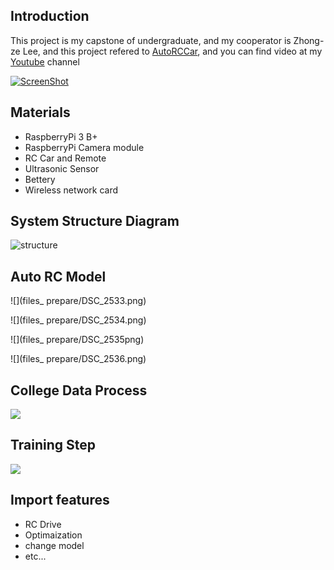 ## Introduction

This project is my capstone of undergraduate, and my cooperator is Zhong-ze Lee, and this project refered to [AutoRCCar](https://github.com/hamuchiwa/AutoRCCar), and you can find video at my [Youtube](https://www.youtube.com/watch?v=poPoz264rpo&feature=youtu.be) channel


[![ScreenShot](http://olrs8j04a.bkt.clouddn.com/17-4-29/92870176-file_1493436550332_b7d7.png)](https://youtu.be/poPoz264rpo)


## Materials

* RaspberryPi 3 B+
* RaspberryPi Camera module 
* RC Car and Remote
* Ultrasonic Sensor
* Bettery
* Wireless network card

## System Structure Diagram
![](http://olrs8j04a.bkt.clouddn.com/17-4-5/93536256-file_1491402794925_1922.png "structure")

## Auto RC Model

![](files_ prepare/DSC_2533.png)

![](files_ prepare/DSC_2534.png)

![](files_ prepare/DSC_2535png)

![](files_ prepare/DSC_2536.png)

## College Data Process

![](http://olrs8j04a.bkt.clouddn.com/17-4-8/19423442-file_1491627496361_813f.gif)

## Training Step

![](http://olrs8j04a.bkt.clouddn.com/17-4-8/32552402-file_1491640966250_141a0.png)

## Import features

* RC Drive
* Optimaization
* change model
* etc...
